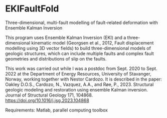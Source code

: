 # EKIFaultFold
Three-dimensional, multi-fault modelling of fault-related deformation with Ensemble Kalman Inversion

This program uses Ensemble Kalman Inversion (EKI) and a three-dimensional kinematic model (Georgsen et al., 2012, Fault displacement modelling using 3D vector fields) to build three-dimensional models of geologic structures, which can include multiple faults and complex fault geometries and distributions of slip on the faults.

This work was carried out while I was a postdoc from Sept. 2020 to Sept. 2022 at the Department of Energy Resources, University of Stavanger, Norway, working together with Nestor Cardozo. It is described in the paper:
Oakley D.O.S., Cardozo, N., Vazquez, A.A., and Røe, P., 2023. Structural geologic modeling and restoration using ensemble Kalman inversion. Journal of Structural Geology 171, 104868. https://doi.org/10.1016/j.jsg.2023.104868

Requirements: Matlab, parallel computing toolbox
